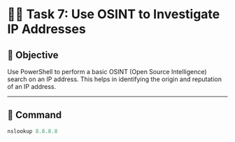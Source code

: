 # 🕵️‍♂️ Task 7: Use OSINT to Investigate IP Addresses

## 📌 Objective
Use PowerShell to perform a basic OSINT (Open Source Intelligence) search on an IP address. This helps in identifying the origin and reputation of an IP address.

---

## 🧪 Command
```powershell
nslookup 8.8.8.8
